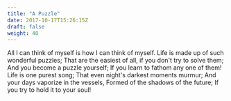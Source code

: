 ```yaml
---
title: "A Puzzle"
date: 2017-10-17T15:26:15Z
draft: false
weight: 40
---
```


All I can think of myself is how I can think of myself.
Life is made up of such wonderful puzzles;
That are the easiest of all, if you don't try to solve them;
And you become a puzzle yourself;
If you learn to fathom any one of them!
Life is one purest song;
That even night's darkest moments murmur;
And your days vaporize in the vessels,
Formed of the shadows of the future;
If you try to hold it to your soul!
